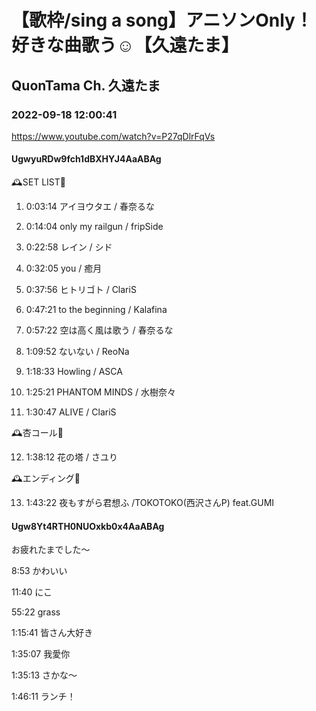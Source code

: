 # 【歌枠/sing a song】アニソンOnly！好きな曲歌う☺【久遠たま】

## QuonTama Ch. 久遠たま

### 2022-09-18 12:00:41

https://www.youtube.com/watch?v=P27qDlrFqVs

#### UgwyuRDw9fch1dBXHYJ4AaABAg

🕰SET LIST🥀



01. 0:03:14 アイヨウタエ / 春奈るな

02. 0:14:04 only my railgun / fripSide

03. 0:22:58 レイン / シド

04. 0:32:05 you / 癒月

05. 0:37:56 ヒトリゴト / ClariS

06. 0:47:21 to the beginning / Kalafina

07. 0:57:22 空は高く風は歌う / 春奈るな

08. 1:09:52 ないない / ReoNa

09. 1:18:33 Howling / ASCA

10. 1:25:21 PHANTOM MINDS / 水樹奈々

11. 1:30:47 ALIVE / ClariS



​🕰杏コール🥀



12. 1:38:12 花の塔 / さユり



🕰エンディング🥀



13. 1:43:22 夜もすがら君想ふ /TOKOTOKO(西沢さんP) feat.GUMI



#### Ugw8Yt4RTH0NUOxkb0x4AaABAg

お疲れたまでした～

8:53 かわいい

11:40 にこ

55:22 grass

1:15:41 皆さん大好き

1:35:07 我愛你

1:35:13 さかな～

1:46:11 ランチ！

